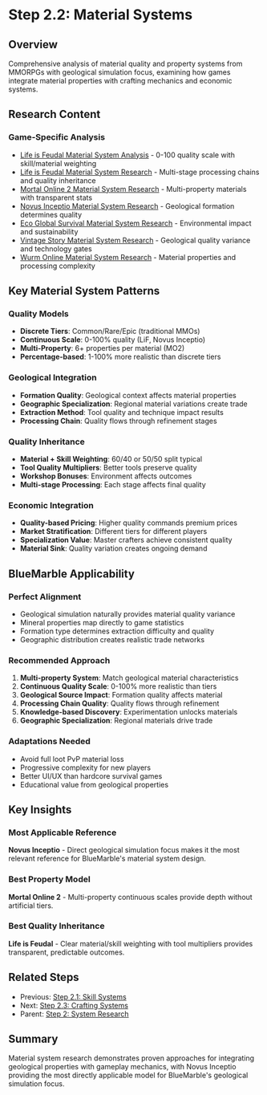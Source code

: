 # Step 2.2: Material Systems

## Overview

Comprehensive analysis of material quality and property systems from MMORPGs with geological simulation focus, examining how games integrate material properties with crafting mechanics and economic systems.

## Research Content

### Game-Specific Analysis
- [Life is Feudal Material System Analysis](life-is-feudal-material-system-analysis.md) - 0-100 quality scale with skill/material weighting
- [Life is Feudal Material System Research](life-is-feudal-material-system-research.md) - Multi-stage processing chains and quality inheritance
- [Mortal Online 2 Material System Research](mortal-online-2-material-system-research.md) - Multi-property materials with transparent stats
- [Novus Inceptio Material System Research](novus-inceptio-material-system-research.md) - Geological formation determines quality
- [Eco Global Survival Material System Research](eco-global-survival-material-system-research.md) - Environmental impact and sustainability
- [Vintage Story Material System Research](vintage-story-material-system-research.md) - Geological quality variance and technology gates
- [Wurm Online Material System Research](wurm-online-material-system-research.md) - Material properties and processing complexity

## Key Material System Patterns

### Quality Models
- **Discrete Tiers**: Common/Rare/Epic (traditional MMOs)
- **Continuous Scale**: 0-100% quality (LiF, Novus Inceptio)
- **Multi-Property**: 6+ properties per material (MO2)
- **Percentage-based**: 1-100% more realistic than discrete tiers

### Geological Integration
- **Formation Quality**: Geological context affects material properties
- **Geographic Specialization**: Regional material variations create trade
- **Extraction Method**: Tool quality and technique impact results
- **Processing Chain**: Quality flows through refinement stages

### Quality Inheritance
- **Material + Skill Weighting**: 60/40 or 50/50 split typical
- **Tool Quality Multipliers**: Better tools preserve quality
- **Workshop Bonuses**: Environment affects outcomes
- **Multi-stage Processing**: Each stage affects final quality

### Economic Integration
- **Quality-based Pricing**: Higher quality commands premium prices
- **Market Stratification**: Different tiers for different players
- **Specialization Value**: Master crafters achieve consistent quality
- **Material Sink**: Quality variation creates ongoing demand

## BlueMarble Applicability

### Perfect Alignment
- Geological simulation naturally provides material quality variance
- Mineral properties map directly to game statistics
- Formation type determines extraction difficulty and quality
- Geographic distribution creates realistic trade networks

### Recommended Approach
1. **Multi-property System**: Match geological material characteristics
2. **Continuous Quality Scale**: 0-100% more realistic than tiers
3. **Geological Source Impact**: Formation quality affects material
4. **Processing Chain Quality**: Quality flows through refinement
5. **Knowledge-based Discovery**: Experimentation unlocks materials
6. **Geographic Specialization**: Regional materials drive trade

### Adaptations Needed
- Avoid full loot PvP material loss
- Progressive complexity for new players
- Better UI/UX than hardcore survival games
- Educational value from geological properties

## Key Insights

### Most Applicable Reference
**Novus Inceptio** - Direct geological simulation focus makes it the most relevant reference for BlueMarble's material system design.

### Best Property Model
**Mortal Online 2** - Multi-property continuous scales provide depth without artificial tiers.

### Best Quality Inheritance
**Life is Feudal** - Clear material/skill weighting with tool multipliers provides transparent, predictable outcomes.

## Related Steps

- Previous: [Step 2.1: Skill Systems](../step-2.1-skill-systems/)
- Next: [Step 2.3: Crafting Systems](../step-2.3-crafting-systems/)
- Parent: [Step 2: System Research](../)

## Summary

Material system research demonstrates proven approaches for integrating geological properties with gameplay mechanics, with Novus Inceptio providing the most directly applicable model for BlueMarble's geological simulation focus.
